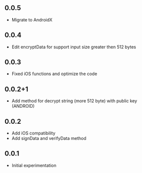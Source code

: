 ## 0.0.5

* Migrate to AndroidX

## 0.0.4

* Edit encryptData for support input size greater then 512 bytes

## 0.0.3

* Fixed iOS functions and optimize the code

## 0.0.2+1

* Add method for decrypt string (more 512 byte) with public key (ANDROID)

## 0.0.2

* Add iOS compatibility
* Add signData and verifyData method

## 0.0.1

* Initial experimentation